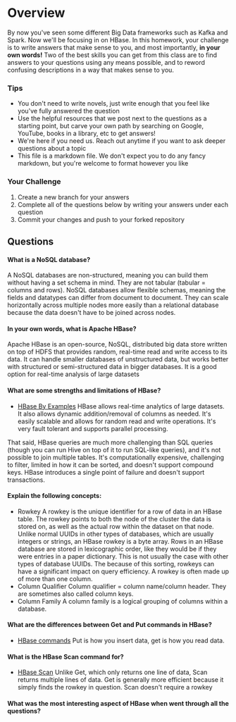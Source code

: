 # Overview

By now you've seen some different Big Data frameworks such as Kafka and Spark. Now we'll be focusing in on HBase. In this homework, your
challenge is to write answers that make sense to you, and most importantly, **in your own words!**
Two of the best skills you can get from this class are to find answers to your questions using any means possible, and to
reword confusing descriptions in a way that makes sense to you. 

### Tips
* You don't need to write novels, just write enough that you feel like you've fully answered the question
* Use the helpful resources that we post next to the questions as a starting point, but carve your own path by searching on Google, YouTube, books in a library, etc to get answers!
* We're here if you need us. Reach out anytime if you want to ask deeper questions about a topic 
* This file is a markdown file. We don't expect you to do any fancy markdown, but you're welcome to format however you like


### Your Challenge
1. Create a new branch for your answers 
2. Complete all of the questions below by writing your answers under each question
3. Commit your changes and push to your forked repository

## Questions
#### What is a NoSQL database? 
A NoSQL databases are non-structured, meaning you can build them without having a set schema in mind. They are not tabular (tabular = columns and rows). NoSQL databases allow flexible schemas, meaning the fields and datatypes can differ from document to document. They can scale horizontally across multiple nodes more easily than a relational database because the data doesn't have to be joined across nodes.

#### In your own words, what is Apache HBase? 
Apache HBase is an open-source, NoSQL, distributed big data store written on top of HDFS that provides random, real-time read and write access to its data. It can handle smaller databases of unstructured data, but works better with structured or semi-structured data in bigger databases. It is a good option for real-time analysis of large datasets

#### What are some strengths and limitations of HBase? 
* [HBase By Examples](https://sparkbyexamples.com/apache-hbase-tutorial/)
HBase allows real-time analytics of large datasets. It also allows dynamic addition/removal of columns as needed. It's easily scalable and allows for random read and write operations. It's very fault tolerant and supports parallel processing.

That said, HBase queries are much more challenging than SQL queries (though you can run Hive on top of it to run SQL-like queries), and it's not possible to join multiple tables. It's computationally expensive, challenging to filter, limited in how it can be sorted, and doesn't support compound keys. HBase introduces a single point of failure and doesn't support transactions.

#### Explain the following concepts: 
* Rowkey
A rowkey is the unique identifier for a row of data in an HBase table. The rowkey points to both the node of the cluster the data is stored on, as well as the actual row within the dataset on that node. Unlike normal UUIDs in other types of databases, which are usually integers or strings, an HBase rowkey is a byte array. Rows in an HBase database are stored in lexicographic order, like they would be if they were entries in a paper dictionary. This is not usually the case with other types of database UUIDs. The because of this sorting, rowkeys can have a significant impact on query efficiency. A rowkey is often made up of more than one column.
* Column Qualifier
Column qualifier = column name/column header. They are sometimes also called column keys.
* Column Family
A column family is a logical grouping of columns within a database.


#### What are the differences between Get and Put commands in HBase? 
* [HBase commands](https://www.tutorialspoint.com/hbase/hbase_create_data.htm)
Put is how you insert data, get is how you read data.


#### What is the HBase Scan command for? 
* [HBase Scan](https://www.tutorialspoint.com/hbase/hbase_scan.htm)
Unlike Get, which only returns one line of data, Scan returns multiple lines of data. Get is generally more efficient because it simply finds the rowkey in question. Scan doesn't require a rowkey

#### What was the most interesting aspect of HBase when went through all the questions? 